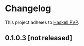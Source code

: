 # Changelog

This project adheres to [Haskell PVP](https://pvp.haskell.org/).


## 0.1.0.3 [not released]
